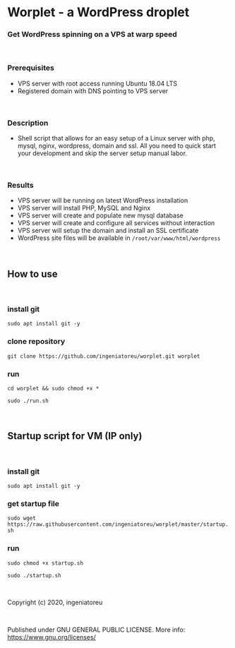 # Worplet - a WordPress droplet
### Get WordPress spinning on a VPS at warp speed

&nbsp;

### Prerequisites

- VPS server with root access running Ubuntu 18.04 LTS
- Registered domain with DNS pointing to VPS server

&nbsp;

### Description

- Shell script that allows for an easy setup of a Linux server with php, mysql, nginx, wordpress, domain and ssl. All you need to quick start your development and skip the server setup manual labor.

&nbsp;

### Results

- VPS server will be running on latest WordPress installation
- VPS server will install PHP, MySQL and Nginx
- VPS server will create and populate new mysql database
- VPS server will create and configure all services without interaction
- VPS server will setup the domain and install an SSL certificate
- WordPress site files will be available in `/root/var/www/html/wordpress`

&nbsp;

## How to use

&nbsp;

### install git

`sudo apt install git -y`

### clone repository

`git clone https://github.com/ingeniatoreu/worplet.git worplet`

### run

`cd worplet && sudo chmod +x *` 

`sudo ./run.sh`

&nbsp;

## Startup script for VM (IP only)

&nbsp;

### install git

`sudo apt install git -y`

### get startup file

`sudo wget https://raw.githubusercontent.com/ingeniatoreu/worplet/master/startup.sh`

### run

`sudo chmod +x startup.sh` 

`sudo ./startup.sh`

&nbsp;
&nbsp;

Copyright (c) 2020, ingeniatoreu

&nbsp;

Published under GNU GENERAL PUBLIC LICENSE.
More info: https://www.gnu.org/licenses/
